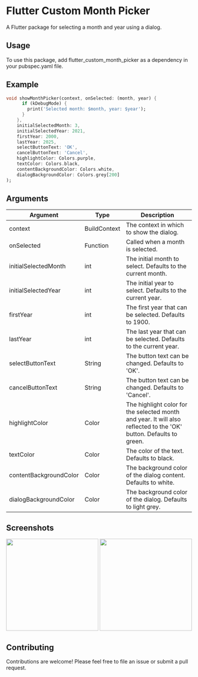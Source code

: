 # Flutter Custom Month Picker

A Flutter package for selecting a month and year using a dialog.

## Usage

To use this package, add flutter_custom_month_picker as a dependency in your pubspec.yaml file.

## Example

```dart
void showMonthPicker(context, onSelected: (month, year) {
      if (kDebugMode) {
        print('Selected month: $month, year: $year');
      }
    },
    initialSelectedMonth: 3,
    initialSelectedYear: 2021,
    firstYear: 2000,
    lastYear: 2025,
    selectButtonText: 'OK',
    cancelButtonText: 'Cancel',
    highlightColor: Colors.purple,
    textColor: Colors.black,
    contentBackgroundColor: Colors.white,
    dialogBackgroundColor: Colors.grey[200]
);
```

## Arguments

| Argument                  | Type            | Description                                                                                                        |
| ------------------------- | --------------- |--------------------------------------------------------------------------------------------------------------------|
| context                   | BuildContext    | The context in which to show the dialog.                                                                           |
| onSelected                | Function        | Called when a month is selected.                                                                                   |
| initialSelectedMonth      | int             | The initial month to select. Defaults to the current month.                                                        |
| initialSelectedYear       | int             | The initial year to select. Defaults to the current year.                                                          |
| firstYear                 | int             | The first year that can be selected. Defaults to 1900.                                                             |
| lastYear                  | int             | The last year that can be selected. Defaults to the current year.                                                  |
| selectButtonText          | String          | The button text can be changed. Defaults to 'OK'.                                                                  |
| cancelButtonText          | String          | The button text can be changed. Defaults to 'Cancel'.                                                              |
| highlightColor            | Color           | The highlight color for the selected month and year. It will also reflected to the 'OK' button. Defaults to green. |
| textColor                 | Color           | The color of the text. Defaults to black.                                                                          |
| contentBackgroundColor   | Color           | The background color of the dialog content. Defaults to white.                                                     |
| dialogBackgroundColor    | Color           | The background color of the dialog. Defaults to light grey.                                                        |


## Screenshots

<img src="https://github.com/msalman2890/flutter_custom_month_picker/blob/master/screenshots/Simulator%20Screen%20Shot%20-%20iPhone%2014%20Pro%20Max%20-%202023-03-24%20at%2012.23.51.png" width="250" height="250">

<img src="https://github.com/msalman2890/flutter_custom_month_picker/blob/master/screenshots/Simulator%20Screen%20Shot%20-%20iPhone%2014%20Pro%20Max%20-%202023-03-24%20at%2012.24.01.png" width="250" height="250">


## Contributing

Contributions are welcome! Please feel free to file an issue or submit a pull request.
